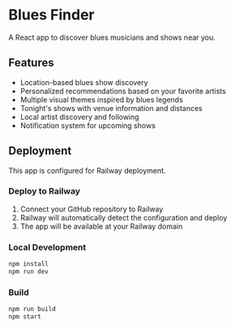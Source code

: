 # Blues Finder

A React app to discover blues musicians and shows near you.

## Features

- Location-based blues show discovery
- Personalized recommendations based on your favorite artists
- Multiple visual themes inspired by blues legends
- Tonight's shows with venue information and distances
- Local artist discovery and following
- Notification system for upcoming shows

## Deployment

This app is configured for Railway deployment.

### Deploy to Railway

1. Connect your GitHub repository to Railway
2. Railway will automatically detect the configuration and deploy
3. The app will be available at your Railway domain

### Local Development

```bash
npm install
npm run dev
```

### Build

```bash
npm run build
npm start
```